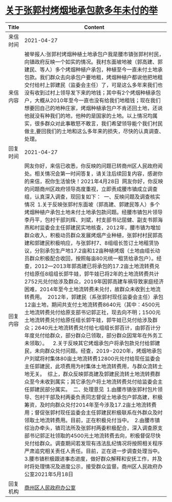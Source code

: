# <a href="http://www.shangluo.gov.cn/zmhd/ldxxxx.jsp?urltype=leadermail.LeaderMailContentUrl&wbtreeid=1112&leadermailid=7198">关于张郭村烤烟地承包款多年未付的举</a>
|Title|Content|
|:---:|---|
|来信时间|2021-04-27|
|来信内容|被举报人:张郭村烤烟种植土地承包户我是腰市镇张郭村村民，向镇政府反映一个如实的情况。我村东面坡地被（郭高建、郭建民、等人）多个烤烟种植户承包，种植至今一直未付土地承包款。我们群众去向承包户要地租，烤烟种植户都说他把地租交付给村上郭建民（监委会主任）了，可是这么多年来我们也没有收到过村上领导发下来的地钱；其中有2个烤烟种植承包户，大概从2010年至今一直也没有给我们地租钱；现在我们想要回自己的地种庄家，烤烟种植承包户不肯还回土地，还说他就没有种我们的地，他种的是国家的土地。以上情况均属实，很多群众对此事敢怒不敢言，我们希望领导能个我们村民做主,要回我们的土地和这么多年来的损失，尽快的认真调查、处理。|
|回复时间|2021-04-27|
|回复内容|网友你好，来信已收悉，你反映的问题已转商州区人民政府阅处。相关情况会第一时间答复，请关注后续回复内容，感谢你的来信，祝你生活愉快！2021年4月28日  网友你好，你反映的问题商州区政府领导高度重视，立即责成腰市镇成立调查组，认真深入调查，现回复如下：  一、反映问题及调查核实情况  1.关于反映张郭村东面坡（郭高建、郭建民等人）多个烤烟种植户承包土地未付土地承包款问题。经腰市镇包片领导李丹平，包村干部刘辉、刘斌，村支部书记屈健、副支书郭海燕和村监委会主任郭建民实地核查，2012年，腰市镇为增加群众收入，积极动员群众发展烤烟产业种植，张郭村村民郭高建和郭建民积极响应，与张郭村7、8组组长签订土地租赁协议，分别承包生产地17.2亩和12亩种植烤烟（土地由组长动员群众积极配合收回，按照每亩80元统一租赁给承包户）。经查，2012—2013年郭高建已将承包的17.2亩土地流转费兑付给原任8组组长郭牛娃，郭牛娃已将2年的土地流转费共计2752元兑付给涉及群众，2019年因郭高建车祸导致家庭经济困难，2014年至今土地流转费未兑付，故群众未收到土地流转费用。  2012年，郭建民（系张郭村现任监委会主任）承包12亩土地，期间共支付土地流转费8640元（其中：4500元土地流转费兑付给原支部书记郭正社，现去向不明；1500元土地流转费兑付给原任组长郭牛娃，郭牛娃已兑付给涉及群众；2640元土地流转费兑付给七组组长郭百计，由郭百计分年度兑付给群众，部分群众已领取，部分群众因常年在外务工未领取）。    2.关于反映其它烤烟承包户将承包款兑付给郭建民，未向群众兑付问题。经查，2019-2020年，烤烟地承包户刘斌将村集体80亩土地流转费12800元兑付给现任监委会主任郭建民，此项费用为村集体土地流转费用，与群众流转土地无关。  综上，群众反映郭高建及郭建民流转土地流转费群众至今未收到属实；其它承包户将土地流转费兑付给监委会主任郭建民部分属实。  二、处理意见  1.由腰市镇张郭村包片领导、包村干部及村两委负责同志督促土地承包户郭高建，积极筹资，及时向群众兑付2014年至今涉及17.2亩土地流转费用；督促张郭村现任监委会主任郭建民积极联系在外群众及时领取土地流转费用。目前，正在积极兑付当中。  2.由腰市镇综治办牵头，镇司法所及张郭村两委积极配合，深入调查原支部书记郭正社领取的4500元土地流转费去向，积极督促尽快兑付给群众。调查期间若发现有违法乱纪情况将按照相关程序严肃追究相关责任人责任。目前，正在进一步调查处理当中。  3.腰市镇积极跟进事态进度，做好群众解释和安抚工作，并及时将处理情况及进度公示，接受群众监督。商州区人民政府办公室2021年5月18日|
|回复机构|<a href="../../categories/agencies/商州区人民政府办公室.md">商州区人民政府办公室</a>|